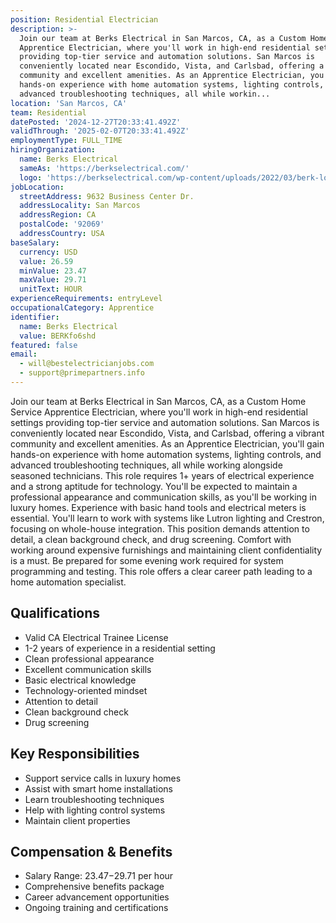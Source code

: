 ```yaml
---
position: Residential Electrician
description: >-
  Join our team at Berks Electrical in San Marcos, CA, as a Custom Home Service
  Apprentice Electrician, where you'll work in high-end residential settings
  providing top-tier service and automation solutions. San Marcos is
  conveniently located near Escondido, Vista, and Carlsbad, offering a vibrant
  community and excellent amenities. As an Apprentice Electrician, you'll gain
  hands-on experience with home automation systems, lighting controls, and
  advanced troubleshooting techniques, all while workin...
location: 'San Marcos, CA'
team: Residential
datePosted: '2024-12-27T20:33:41.492Z'
validThrough: '2025-02-07T20:33:41.492Z'
employmentType: FULL_TIME
hiringOrganization:
  name: Berks Electrical
  sameAs: 'https://berkselectrical.com/'
  logo: 'https://berkselectrical.com/wp-content/uploads/2022/03/berk-logo.jpg'
jobLocation:
  streetAddress: 9632 Business Center Dr.
  addressLocality: San Marcos
  addressRegion: CA
  postalCode: '92069'
  addressCountry: USA
baseSalary:
  currency: USD
  value: 26.59
  minValue: 23.47
  maxValue: 29.71
  unitText: HOUR
experienceRequirements: entryLevel
occupationalCategory: Apprentice
identifier:
  name: Berks Electrical
  value: BERKfo6shd
featured: false
email:
  - will@bestelectricianjobs.com
  - support@primepartners.info
---
```




Join our team at Berks Electrical in San Marcos, CA, as a Custom Home Service Apprentice Electrician, where you'll work in high-end residential settings providing top-tier service and automation solutions. San Marcos is conveniently located near Escondido, Vista, and Carlsbad, offering a vibrant community and excellent amenities. As an Apprentice Electrician, you'll gain hands-on experience with home automation systems, lighting controls, and advanced troubleshooting techniques, all while working alongside seasoned technicians. This role requires 1+ years of electrical experience and a strong aptitude for technology. You'll be expected to maintain a professional appearance and communication skills, as you'll be working in luxury homes. Experience with basic hand tools and electrical meters is essential. You'll learn to work with systems like Lutron lighting and Crestron, focusing on whole-house integration. This position demands attention to detail, a clean background check, and drug screening. Comfort with working around expensive furnishings and maintaining client confidentiality is a must. Be prepared for some evening work required for system programming and testing. This role offers a clear career path leading to a home automation specialist.

## Qualifications

- Valid CA Electrical Trainee License
- 1-2 years of experience in a residential setting
- Clean professional appearance
- Excellent communication skills
- Basic electrical knowledge
- Technology-oriented mindset
- Attention to detail
- Clean background check
- Drug screening

## Key Responsibilities

- Support service calls in luxury homes
- Assist with smart home installations
- Learn troubleshooting techniques
- Help with lighting control systems
- Maintain client properties

## Compensation & Benefits

- Salary Range: $23.47-$29.71 per hour
- Comprehensive benefits package
- Career advancement opportunities
- Ongoing training and certifications
